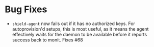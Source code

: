 # Bug Fixes

- `shield-agent` now fails out if it has no authorized keys.  For
  autoprovision'd setups, this is most useful, as it means the
  agent effectively waits for the daemon to be available before it
  reports success back to monit.  Fixes #68
